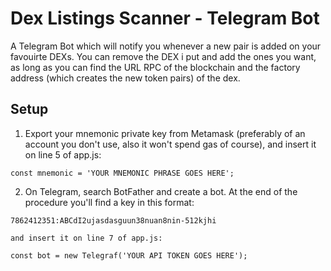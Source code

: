# Dex Listings Scanner - Telegram Bot
A Telegram Bot which will notify you whenever a new pair is added on your favouirte DEXs. You can remove the DEX i put and add the ones you want, as long as you can find the URL RPC of the blockchain and the factory address (which creates the new token pairs) of the dex.

## Setup
1. Export your mnemonic private key from Metamask (preferably of an account you don't use, also it won't spend gas of course), and insert it on line 5 of app.js:
```
const mnemonic = 'YOUR MNEMONIC PHRASE GOES HERE';
```
2. On Telegram, search BotFather and create a bot. At the end of the procedure you'll find a key in this format:
```
7862412351:ABCdI2ujasdasguun38nuan8nin-512kjhi
```
    and insert it on line 7 of app.js:
```
const bot = new Telegraf('YOUR API TOKEN GOES HERE');
```